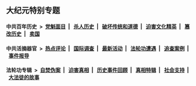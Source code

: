 ## 大纪元特别专题

#### 中共百年历史 &nbsp;>&nbsp; [党魁面目](indexes/nf1176107/README.md?10190430) &nbsp;| &nbsp; [杀人历史](indexes/nf1176106/README.md?10190430) &nbsp;| &nbsp; [破坏传统和道德](indexes/nf1176106/README.md?10190430) &nbsp;| &nbsp; [迫害文化精英](indexes/nf1176111/README.md?10190430) &nbsp;| &nbsp; [篡改历史](indexes/nf1176115/README.md?10190430) &nbsp;| &nbsp; [卖国](indexes/nf1176117/README.md?10190430) 

#### 中共活摘器官 &nbsp;>&nbsp; [热点评论](indexes/nf5879/README.md?10190430) &nbsp;| &nbsp; [国际调查](indexes/nf5947/README.md?10190430) &nbsp;| &nbsp; [最新活动](indexes/nf5883/README.md?10190430) &nbsp;| &nbsp; [法轮功遭遇](indexes/nf5881/README.md?10190430) &nbsp;| &nbsp; [追查案例](indexes/nf5880/README.md?10190430) &nbsp;| &nbsp; [事件报导](indexes/nf5877/README.md?10190430) 

#### 法轮功专辑 &nbsp;>&nbsp; [自焚伪案](indexes/nf5562/README.md?10190430) &nbsp;| &nbsp; [迫害真相](indexes/nf4379/README.md?10190430) &nbsp;| &nbsp; [历史事件回顾](indexes/nf5793/README.md?10190430) &nbsp;| &nbsp; [真相特辑](indexes/nf4389/README.md?10190430) &nbsp;| &nbsp; [社会支持](indexes/nf4386/README.md?10190430) &nbsp;| &nbsp; [大法徒的故事](indexes/nf1147481/README.md?10190430) 


